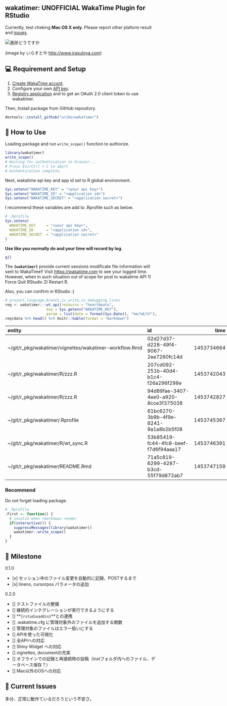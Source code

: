 <!-- README.md is generated from README.Rmd. Please edit that file -->
wakatimer: UNOFFICIAL WakaTime Plugin for RStudio
-------------------------------------------------

Currently, test cheking **Mac OS X only**. Please report other plaform result and [issues](https://github.com/uribo/wakatimer/issues/new).

![進捗どうですか](https://github.com/uribo/wakatimer/raw/108c5fb6f2e894fbccf025fb42fb0dbdd8033ca5/inst/shigotohajime_man_good.png)

(image by いらすとや <http://www.irasutoya.com>)

💻 Requirement and Setup
-----------------------

1.  [Create WakaTime accont](https://wakatime.com/signup).
2.  Configure your own [API key](https://wakatime.com/settings).
3.  [Registry application](https://wakatime.com/apps) and to get an OAuth 2.0 client token to use wakatimer.

Then, Install package from GitHub repository.

``` r
devtools::install_github("uribo/wakatimer")
```

🔰 How to Use
------------

Loading package and run `write_scope()` function to authorize.

``` r
library(wakatimer)
write_scope()
# Waiting for authentication in browser...
# Press Esc/Ctrl + C to abort
# Authentication complete.
```

Next, wakatime api key and app id set to R global environment.

``` r
Sys.setenv("WAKATIME_KEY" = "<your api key>")
Sys.setenv("WAKATIME_ID" = "<application id>")
Sys.setenv("WAKATIME_SECRET" = "<application secret>")
```

I recommend these variables are add to .Rprofile such as below.

``` r
# .Rprofile
Sys.setenv(
  WAKATIME_KEY     = "<your api key>",
  WAKATIME_ID      = "<application id>",
  WAKATIME_SECRET  = "<application secret>"
)
```

**Use like you normally do and your time will record by log.**

``` r
q()
```

The **`{wakatimer}`** provide current sessions modificate file information will sent to WakaTime!! Visit <https://wakatime.com> to see your logged time. However, when in such situation out of scope for post to wakatime API 1) Force Quit RStudio 2) Restart R.

Also, you can confirm in RStudio :)

``` r
# project,language,branch,is_write,is_debugging,lines
req <- wakatimer:::wt_api(resource = "heartbeats", 
                   key = Sys.getenv("WAKATIME_KEY"), 
                   param = list(date = format(Sys.Date(), "%m/%d/%Y"), time = "time", "entity"))
req$data %>% head() %>% knitr::kable(format = "markdown")
```

<table style="width:156%;">
<colgroup>
<col width="77%" />
<col width="52%" />
<col width="16%" />
<col width="8%" />
</colgroup>
<thead>
<tr class="header">
<th align="left">entity</th>
<th align="left">id</th>
<th align="right">time</th>
<th align="left">type</th>
</tr>
</thead>
<tbody>
<tr class="odd">
<td align="left">~/git/r_pkg/wakatimer/vignettes/wakatimer-workflow.Rmd</td>
<td align="left">02d27d37-d228-49f4-9067-2ee7260fc14d</td>
<td align="right">1453734664</td>
<td align="left">file</td>
</tr>
<tr class="even">
<td align="left">~/git/r_pkg/wakatimer/R/zzz.R</td>
<td align="left">207cd092-251b-40d4-b1c4-f26a296f298e</td>
<td align="right">1453742043</td>
<td align="left">file</td>
</tr>
<tr class="odd">
<td align="left">~/git/r_pkg/wakatimer/R/zzz.R</td>
<td align="left">94d89fae-3407-4ee0-a920-8cce3f375038</td>
<td align="right">1453742827</td>
<td align="left">file</td>
</tr>
<tr class="even">
<td align="left">~/git/r_pkg/wakatimer/.Rprofile</td>
<td align="left">61bc6270-3b9b-4f9e-8241-9a1a8b2b5f08</td>
<td align="right">1453745367</td>
<td align="left">file</td>
</tr>
<tr class="odd">
<td align="left">~/git/r_pkg/wakatimer/R/wt_sync.R</td>
<td align="left">53b85419-fc44-4fc8-beef-f7d6f94aaa17</td>
<td align="right">1453746391</td>
<td align="left">file</td>
</tr>
<tr class="even">
<td align="left">~/git/r_pkg/wakatimer/README.Rmd</td>
<td align="left">71a5c819-6299-4287-b3cd-55f79d872ab7</td>
<td align="right">1453747159</td>
<td align="left">file</td>
</tr>
</tbody>
</table>

### Recommend

Do not forget loading package.

``` r
# .Rprofile
.First <- function() {
  # invalid when rmarkdown render
  if(interactive()) {
    suppressMessages(library(wakatimer))
    wakatimer::write_scope()
  }
}
```

🗿 Milestone
-----------

0.1.0

-   \[x\] セッション中のファイル変更を自動的に記録、POSTするまで
-   \[x\] lineno, cursorpos パラメータの追加

0.2.0

-   \[\] テストファイルの整備
-   \[\] 継続的インテグレーションが実行できるようにする
-   \[\] **`{rstudioaddin}`**との連携
-   \[\] .wakatime.cfg に管理対象外のファイルを追加する関数
-   \[\] 管理対象のファイルはエラー扱いにする
-   \[\] APIを使った可視化
-   \[\] 全APIへの対応
-   \[\] Shiny Widget への対応
-   \[\] vignettes, documentの充実
-   \[\] オフラインでの記録と再接続時の投稿（instフォルダ内へのファイル、データベース保存？）
-   \[\] Mac以外のOSへの対応

🚨 Current Issues
----------------

多分、正常に動作ているだろうという不安さ。
